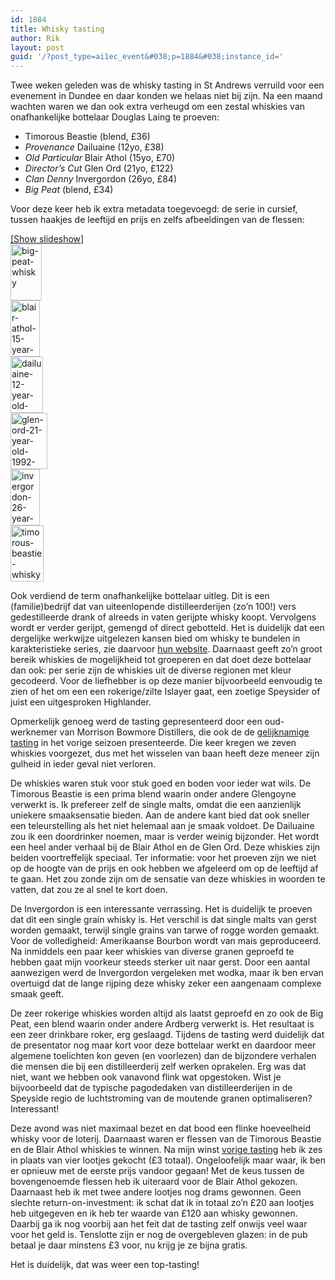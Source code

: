 ```yaml
---
id: 1884
title: Whisky tasting
author: Rik
layout: post
guid: '/?post_type=ai1ec_event&#038;p=1884&#038;instance_id='
---
```

Twee weken geleden was de whisky tasting in St Andrews verruild voor een evenement in Dundee en daar konden we helaas niet bij zijn. Na een maand wachten waren we dan ook extra verheugd om een zestal whiskies van onafhankelijke bottelaar Douglas Laing te proeven:

  * Timorous Beastie (blend, £36)
  * *Provenance* Dailuaine (12yo, £38)
  * *Old Particular* Blair Athol (15yo, £70)
  * *Director&#8217;s Cut* Glen Ord (21yo, £122)
  * *Clan Denny* Invergordon (26yo, £84)
  * *Big Peat* (blend, £34)

Voor deze keer heb ik extra metadata toegevoegd: de serie in cursief, tussen haakjes de leeftijd en prijs en zelfs afbeeldingen van de flessen:  


<div
	class="ngg-galleryoverview ngg-ajax-pagination-none"
	id="ngg-gallery-bb203e0be5cc77a6439e955b830b46e8-1">
  <div class="slideshowlink">
    <a href='http://csbnw.no-ip.org:38/index.php/nggallery/slideshow?p=1884'>[Show slideshow]</a>
  </div>
  
  <!-- Thumbnails -->
  
  <div id="ngg-image-0" class="ngg-gallery-thumbnail-box" >
    <div class="ngg-gallery-thumbnail">
      <a href="http://csbnw.no-ip.org:38/wp-content/gallery/whisky-tasting-2/big-peat-whisky.jpg"
               title=""
               data-src="http://csbnw.no-ip.org:38/wp-content/gallery/whisky-tasting-2/big-peat-whisky.jpg"
               data-thumbnail="http://csbnw.no-ip.org:38/wp-content/gallery/whisky-tasting-2/thumbs/thumbs_big-peat-whisky.jpg"
               data-image-id="853"
               data-title="big-peat-whisky"
               data-description=""
               class="ngg-fancybox" rel="bb203e0be5cc77a6439e955b830b46e8"> <img
                    title="big-peat-whisky"
                    alt="big-peat-whisky"
                    src="http://csbnw.no-ip.org:38/wp-content/gallery/whisky-tasting-2/thumbs/thumbs_big-peat-whisky.jpg"
                    width="50"
                    height="90"
                    style="max-width:none;"
 /> </a>
    </div>
  </div>
  
  <div id="ngg-image-1" class="ngg-gallery-thumbnail-box" >
    <div class="ngg-gallery-thumbnail">
      <a href="http://csbnw.no-ip.org:38/wp-content/gallery/whisky-tasting-2/blair-athol-15-year-old-1998-cask-10342-old-particular-douglas-laing-whisky.jpg"
               title=""
               data-src="http://csbnw.no-ip.org:38/wp-content/gallery/whisky-tasting-2/blair-athol-15-year-old-1998-cask-10342-old-particular-douglas-laing-whisky.jpg"
               data-thumbnail="http://csbnw.no-ip.org:38/wp-content/gallery/whisky-tasting-2/thumbs/thumbs_blair-athol-15-year-old-1998-cask-10342-old-particular-douglas-laing-whisky.jpg"
               data-image-id="854"
               data-title="blair-athol-15-year-old-1998-cask-10342-old-particular-douglas-laing-whisky"
               data-description=""
               class="ngg-fancybox" rel="bb203e0be5cc77a6439e955b830b46e8"> <img
                    title="blair-athol-15-year-old-1998-cask-10342-old-particular-douglas-laing-whisky"
                    alt="blair-athol-15-year-old-1998-cask-10342-old-particular-douglas-laing-whisky"
                    src="http://csbnw.no-ip.org:38/wp-content/gallery/whisky-tasting-2/thumbs/thumbs_blair-athol-15-year-old-1998-cask-10342-old-particular-douglas-laing-whisky.jpg"
                    width="47"
                    height="90"
                    style="max-width:none;"
 /> </a>
    </div>
  </div>
  
  <div id="ngg-image-2" class="ngg-gallery-thumbnail-box" >
    <div class="ngg-gallery-thumbnail">
      <a href="http://csbnw.no-ip.org:38/wp-content/gallery/whisky-tasting-2/dailuaine-12-year-old-1999-sherry-provenance-douglas-laing-whisky.jpg"
               title=""
               data-src="http://csbnw.no-ip.org:38/wp-content/gallery/whisky-tasting-2/dailuaine-12-year-old-1999-sherry-provenance-douglas-laing-whisky.jpg"
               data-thumbnail="http://csbnw.no-ip.org:38/wp-content/gallery/whisky-tasting-2/thumbs/thumbs_dailuaine-12-year-old-1999-sherry-provenance-douglas-laing-whisky.jpg"
               data-image-id="855"
               data-title="dailuaine-12-year-old-1999-sherry-provenance-douglas-laing-whisky"
               data-description=""
               class="ngg-fancybox" rel="bb203e0be5cc77a6439e955b830b46e8"> <img
                    title="dailuaine-12-year-old-1999-sherry-provenance-douglas-laing-whisky"
                    alt="dailuaine-12-year-old-1999-sherry-provenance-douglas-laing-whisky"
                    src="http://csbnw.no-ip.org:38/wp-content/gallery/whisky-tasting-2/thumbs/thumbs_dailuaine-12-year-old-1999-sherry-provenance-douglas-laing-whisky.jpg"
                    width="52"
                    height="90"
                    style="max-width:none;"
 /> </a>
    </div>
  </div>
  
  <div id="ngg-image-3" class="ngg-gallery-thumbnail-box" >
    <div class="ngg-gallery-thumbnail">
      <a href="http://csbnw.no-ip.org:38/wp-content/gallery/whisky-tasting-2/glen-ord-21-year-old-1992-cask-9478-directors-cut-douglas-laing-whisky.jpg"
               title=""
               data-src="http://csbnw.no-ip.org:38/wp-content/gallery/whisky-tasting-2/glen-ord-21-year-old-1992-cask-9478-directors-cut-douglas-laing-whisky.jpg"
               data-thumbnail="http://csbnw.no-ip.org:38/wp-content/gallery/whisky-tasting-2/thumbs/thumbs_glen-ord-21-year-old-1992-cask-9478-directors-cut-douglas-laing-whisky.jpg"
               data-image-id="856"
               data-title="glen-ord-21-year-old-1992-cask-9478-directors-cut-douglas-laing-whisky"
               data-description=""
               class="ngg-fancybox" rel="bb203e0be5cc77a6439e955b830b46e8"> <img
                    title="glen-ord-21-year-old-1992-cask-9478-directors-cut-douglas-laing-whisky"
                    alt="glen-ord-21-year-old-1992-cask-9478-directors-cut-douglas-laing-whisky"
                    src="http://csbnw.no-ip.org:38/wp-content/gallery/whisky-tasting-2/thumbs/thumbs_glen-ord-21-year-old-1992-cask-9478-directors-cut-douglas-laing-whisky.jpg"
                    width="59"
                    height="90"
                    style="max-width:none;"
 /> </a>
    </div>
  </div>
  
  <div id="ngg-image-4" class="ngg-gallery-thumbnail-box" >
    <div class="ngg-gallery-thumbnail">
      <a href="http://csbnw.no-ip.org:38/wp-content/gallery/whisky-tasting-2/invergordon-26-year-old-1988-cask-10250-the-clan-denny-douglas-laing-whisky.jpg"
               title=""
               data-src="http://csbnw.no-ip.org:38/wp-content/gallery/whisky-tasting-2/invergordon-26-year-old-1988-cask-10250-the-clan-denny-douglas-laing-whisky.jpg"
               data-thumbnail="http://csbnw.no-ip.org:38/wp-content/gallery/whisky-tasting-2/thumbs/thumbs_invergordon-26-year-old-1988-cask-10250-the-clan-denny-douglas-laing-whisky.jpg"
               data-image-id="857"
               data-title="invergordon-26-year-old-1988-cask-10250-the-clan-denny-douglas-laing-whisky"
               data-description=""
               class="ngg-fancybox" rel="bb203e0be5cc77a6439e955b830b46e8"> <img
                    title="invergordon-26-year-old-1988-cask-10250-the-clan-denny-douglas-laing-whisky"
                    alt="invergordon-26-year-old-1988-cask-10250-the-clan-denny-douglas-laing-whisky"
                    src="http://csbnw.no-ip.org:38/wp-content/gallery/whisky-tasting-2/thumbs/thumbs_invergordon-26-year-old-1988-cask-10250-the-clan-denny-douglas-laing-whisky.jpg"
                    width="47"
                    height="90"
                    style="max-width:none;"
 /> </a>
    </div>
  </div>
  
  <div id="ngg-image-5" class="ngg-gallery-thumbnail-box" >
    <div class="ngg-gallery-thumbnail">
      <a href="http://csbnw.no-ip.org:38/wp-content/gallery/whisky-tasting-2/timorous-beastie-whisky.jpg"
               title=""
               data-src="http://csbnw.no-ip.org:38/wp-content/gallery/whisky-tasting-2/timorous-beastie-whisky.jpg"
               data-thumbnail="http://csbnw.no-ip.org:38/wp-content/gallery/whisky-tasting-2/thumbs/thumbs_timorous-beastie-whisky.jpg"
               data-image-id="858"
               data-title="timorous-beastie-whisky"
               data-description=""
               class="ngg-fancybox" rel="bb203e0be5cc77a6439e955b830b46e8"> <img
                    title="timorous-beastie-whisky"
                    alt="timorous-beastie-whisky"
                    src="http://csbnw.no-ip.org:38/wp-content/gallery/whisky-tasting-2/thumbs/thumbs_timorous-beastie-whisky.jpg"
                    width="53"
                    height="90"
                    style="max-width:none;"
 /> </a>
    </div>
  </div>
  
  <!-- Pagination -->
  
  <div class='ngg-clear'>
  </div>
</div>

Ook verdiend de term onafhankelijke bottelaar uitleg. Dit is een (familie)bedrijf dat van uiteenlopende distilleerderijen (zo&#8217;n 100!) vers gedestilleerde drank of alreeds in vaten gerijpte whisky koopt. Vervolgens wordt er verder gerijpt, gemengd of direct gebotteld. Het is duidelijk dat een dergelijke werkwijze uitgelezen kansen bied om whisky te bundelen in karakteristieke series, zie daarvoor [hun website][1]. Daarnaast geeft zo&#8217;n groot bereik whiskies de mogelijkheid tot groeperen en dat doet deze bottelaar dan ook: per serie zijn de whiskies uit de diverse regionen met kleur gecodeerd. Voor de liefhebber is op deze manier bijvoorbeeld eenvoudig te zien of het om een een rokerige/zilte Islayer gaat, een zoetige Speysider of juist een uitgesproken Highlander.

Opmerkelijk genoeg werd de tasting gepresenteerd door een oud-werknemer van Morrison Bowmore Distillers, die ook de de [gelijknamige tasting][2] in het vorige seizoen presenteerde. Die keer kregen we zeven whiskies voorgezet, dus met het wisselen van baan heeft deze meneer zijn gulheid in ieder geval niet verloren.

De whiskies waren stuk voor stuk goed en boden voor ieder wat wils. De Timorous Beastie is een prima blend waarin onder andere Glengoyne verwerkt is. Ik prefereer zelf de single malts, omdat die een aanzienlijk uniekere smaaksensatie bieden. Aan de andere kant bied dat ook sneller een teleurstelling als het niet helemaal aan je smaak voldoet. De Dailuaine zou ik een doordrinker noemen, maar is verder weinig bijzonder. Het wordt een heel ander verhaal bij de Blair Athol en de Glen Ord. Deze whiskies zijn beiden voortreffelijk speciaal. Ter informatie: voor het proeven zijn we niet op de hoogte van de prijs en ook hebben we afgeleerd om op de leeftijd af te gaan. Het zou zonde zijn om de sensatie van deze whiskies in woorden te vatten, dat zou ze al snel te kort doen.

De Invergordon is een interessante verrassing. Het is duidelijk te proeven dat dit een single grain whisky is. Het verschil is dat single malts van gerst worden gemaakt, terwijl single grains van tarwe of rogge worden gemaakt. Voor de volledigheid: Amerikaanse Bourbon wordt van mais geproduceerd. Na inmiddels een paar keer whiskies van diverse granen geproefd te hebben gaat mijn voorkeur steeds sterker uit naar gerst. Door een aantal aanwezigen werd de Invergordon vergeleken met wodka, maar ik ben ervan overtuigd dat de lange rijping deze whisky zeker een aangenaam complexe smaak geeft.

De zeer rokerige whiskies worden altijd als laatst geproefd en zo ook de Big Peat, een blend waarin onder andere Ardberg verwerkt is. Het resultaat is een zeer drinkbare roker, erg geslaagd. Tijdens de tasting werd duidelijk dat de presentator nog maar kort voor deze bottelaar werkt en daardoor meer algemene toelichten kon geven (en voorlezen) dan de bijzondere verhalen die mensen die bij een distilleerderij zelf werken oprakelen. Erg was dat niet, want we hebben ook vanavond flink wat opgestoken. Wist je bijvoorbeeld dat de typische pagodedaken van distilleerderijen in de Speyside regio de luchtstroming van de moutende granen optimaliseren? Interessant!

Deze avond was niet maximaal bezet en dat bood een flinke hoeveelheid whisky voor de loterij. Daarnaast waren er flessen van de Timorous Beastie en de Blair Athol whiskies te winnen. Na mijn winst [vorige tasting][3] heb ik zes in plaats van vier lootjes gekocht (£3 totaal). Ongeloofelijk maar waar, ik ben er opnieuw met de eerste prijs vandoor gegaan! Met de keus tussen de bovengenoemde flessen heb ik uiteraard voor de Blair Athol gekozen. Daarnaast heb ik met twee andere lootjes nog drams gewonnen. Geen slechte return-on-investment: ik schat dat ik in totaal zo&#8217;n £20 aan lootjes heb uitgegeven en ik heb ter waarde van £120 aan whisky gewonnen. Daarbij ga ik nog voorbij aan het feit dat de tasting zelf onwijs veel waar voor het geld is. Tenslotte zijn er nog de overgebleven glazen: in de pub betaal je daar minstens £3 voor, nu krijg je ze bijna gratis.

Het is duidelijk, dat was weer een top-tasting!

 [1]: http://www.douglaslaing.com/full-range.php?DOC_INST=3
 [2]: /?ai1ec_event=whisky-tasting-4&instance_id= "Whisky tasting"
 [3]: /?ai1ec_event=whisky-tasting-8&instance_id= "Whisky tasting"